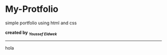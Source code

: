 # My-Protfolio
simple  portfolio using html and css <br>

<strong>created by <sub> <em>Youssef Eldwek</em></sub></strong>
<hr>
hola
